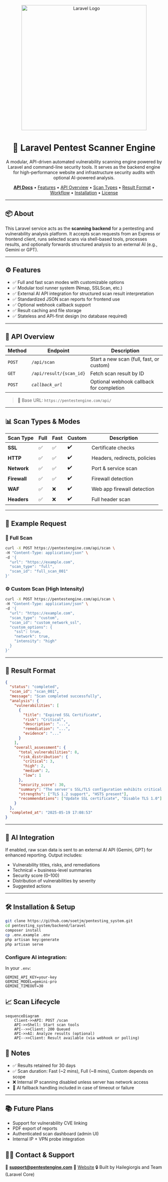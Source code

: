 
<p align="center">
  <img src="https://raw.githubusercontent.com/laravel/art/master/logo-lockup/5%20SVG/2%20CMYK/1%20Full%20Color/laravel-logolockup-cmyk-red.svg" width="400" alt="Laravel Logo">
</p>

<h1 align="center">🔐 Laravel Pentest Scanner Engine</h1>

<p align="center">
  A modular, API-driven automated vulnerability scanning engine powered by Laravel and command-line security tools. It serves as the backend engine for high-performance website and infrastructure security audits with optional AI-powered analysis.
</p>

<p align="center">
  <a href="https://api.pentestengine.com"><strong>API Docs</strong></a> •
  <a href="#features">Features</a> •
  <a href="#api-overview">API Overview</a> •
  <a href="#scan-types--modes">Scan Types</a> •
  <a href="#result-format">Result Format</a> •
  <a href="#workflow">Workflow</a> •
  <a href="#installation--setup">Installation</a> •
  <a href="#license">License</a>
</p>

---

## 📦 About

This Laravel service acts as the **scanning backend** for a pentesting and vulnerability analysis platform. It accepts scan requests from an Express or frontend client, runs selected scans via shell-based tools, processes results, and optionally forwards structured analysis to an external AI (e.g., Gemini or GPT).

---

## ⚙️ Features

- ✅ Full and fast scan modes with customizable options  
- ✅ Modular tool runner system (Nmap, SSLScan, etc.)  
- ✅ External AI API integration for structured scan result interpretation  
- ✅ Standardized JSON scan reports for frontend use  
- ✅ Optional webhook callback support  
- ✅ Result caching and file storage  
- ✅ Stateless and API-first design (no database required)

---

## 🚀 API Overview

| Method | Endpoint | Description |
|--------|----------|-------------|
| `POST` | `/api/scan` | Start a new scan (full, fast, or custom) |
| `GET` | `/api/result/{scan_id}` | Fetch scan result by ID |
| `POST` | *`callback_url`* | Optional webhook callback for completion |

> 📘 Base URL: `https://pentestengine.com/api/`

---

## 📊 Scan Types & Modes

| Scan Type | Full | Fast | Custom | Description |
|-----------|------|------|--------|-------------|
| **SSL**   | ✅   | ✅   | ✔️     | Certificate checks |
| **HTTP**  | ✅   | ✅   | ✔️     | Headers, redirects, policies |
| **Network** | ✅ | ✅ | ✔️     | Port & service scan |
| **Firewall** | ✅ | ✅ | ✔️     | Firewall detection |
| **WAF**     | ✅ | ❌ | ✔️     | Web app firewall detection |
| **Headers** | ✅ | ❌ | ✔️     | Full header scan |

---

## 🧾 Example Request

### 🔁 Full Scan
```bash
curl -X POST https://pentestengine.com/api/scan \
-H "Content-Type: application/json" \
-d '{
  "url": "https://example.com",
  "scan_type": "full",
  "scan_id": "full_scan_001"
}'
````

### ⚙️ Custom Scan (High Intensity)

```bash
curl -X POST https://pentestengine.com/api/scan \
-H "Content-Type: application/json" \
-d '{
  "url": "https://example.com",
  "scan_type": "custom",
  "scan_id": "custom_network_ssl",
  "custom_options": {
    "ssl": true,
    "network": true,
    "intensity": "high"
  }
}'
```

---

## 🧬 Result Format

```json
{
  "status": "completed",
  "scan_id": "scan_001",
  "message": "Scan completed successfully",
  "analysis": {
    "vulnerabilities": [
      {
        "title": "Expired SSL Certificate",
        "risk": "Critical",
        "description": "...",
        "remediation": "...",
        "evidence": "..."
      }
    ],
    "overall_assessment": {
      "total_vulnerabilities": 8,
      "risk_distribution": {
        "critical": 3,
        "high": 2,
        "medium": 2,
        "low": 1
      },
      "security_score": 30,
      "summary": "The server's SSL/TLS configuration exhibits critical vulnerabilities...",
      "strengths": ["TLS 1.2 support", "HSTS present"],
      "recommendations": ["Update SSL certificate", "Disable TLS 1.0"]
    }
  },
  "completed_at": "2025-05-19 17:08:53"
}
```

---

## 🧠 AI Integration

If enabled, raw scan data is sent to an external AI API (Gemini, GPT) for enhanced reporting. Output includes:

* Vulnerability titles, risks, and remediations
* Technical + business-level summaries
* Security score (0–100)
* Distribution of vulnerabilities by severity
* Suggested actions

---

## 🛠️ Installation & Setup

```bash
git clone https://github.com/soetjm/pentesting_system.git
cd pentesting_system/backend/laravel
composer install
cp .env.example .env
php artisan key:generate
php artisan serve
```

### Configure AI integration:

In your `.env`:

```
GEMINI_API_KEY=your-key
GEMINI_MODEL=gemini-pro
GEMINI_TIMEOUT=30
```


## 📈 Scan Lifecycle

```mermaid
sequenceDiagram
    Client->>API: POST /scan
    API->>Shell: Start scan tools
    API-->>Client: 200 Queued
    API->>AI: Analyze results (optional)
    API-->>Client: Result available (via webhook or polling)
```


## 📌 Notes

* ✅ Results retained for 30 days
* ✅ Scan duration: Fast (\~2 mins), Full (\~8 mins), Custom depends on scope
* ❌ Internal IP scanning disabled unless server has network access
* 🧪 AI fallback handling included in case of timeout or failure

---

## 📚 Future Plans

* Support for vulnerability CVE linking
* PDF export of reports
* Authenticated scan dashboard (admin UI)
* Internal IP + VPN probe integration


## 👨‍💻 Contact & Support

📧 **[support@pentestengine.com](mailto:support@pentestengine.com)**
🔗 [Website](https://pentestengine.com)
🔒 Built by Hailegiorgis and Team (Laravel Core)
